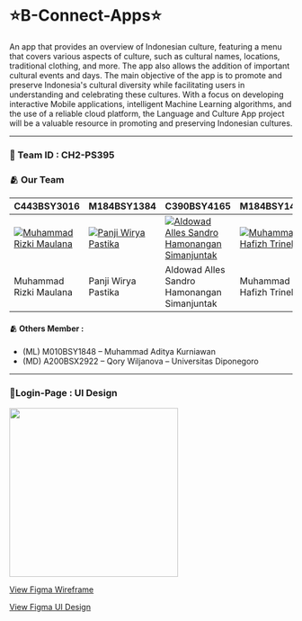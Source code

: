 # ⭐B-Connect-Apps⭐
An app that provides an overview of Indonesian culture, featuring a menu that covers various aspects of culture, such as cultural names, locations, traditional clothing, and more. The app also allows the addition of important cultural events and days. The main objective of the app is to promote and preserve Indonesia's cultural diversity while facilitating users in understanding and celebrating these cultures. With a focus on developing interactive Mobile applications, intelligent Machine Learning algorithms, and the use of a reliable cloud platform, the Language and Culture App project will be a valuable resource in promoting and preserving Indonesian cultures.

---

### 🚀 Team ID		: CH2-PS395 
### 🫂 Our Team
C443BSY3016 | M184BSY1384 | C390BSY4165 | M184BSY1409 | A184BSX2650
---|---|---|---|---
[![Muhammad Rizki Maulana](https://avatars.githubusercontent.com/u/76519149?v=4)](https://github.com/rizkimaul470) | [![Panji Wirya Pastika](https://avatars.githubusercontent.com/u/142293564?v=2)](https://github.com/Panji824) | [![Aldowad Alles Sandro Hamonangan Simanjuntak](https://avatars.githubusercontent.com/u/102914659?v=4)](https://github.com/AldowadSimanjuntak) | [![Muhammad Hafizh Trinelzy](https://avatars.githubusercontent.com/u/92729726?v=4)](https://github.com/21voidx) | [![Clara Fadhila Ramda](https://avatars.githubusercontent.com/u/109149628?v=4)](https://github.com/Claraaa14)
Muhammad Rizki Maulana | Panji Wirya Pastika | Aldowad Alles Sandro Hamonangan Simanjuntak | Muhammad Hafizh Trinelzy | Clara Fadhila Ramda

#### 🫂 Others Member	: 
- (ML) M010BSY1848  – Muhammad Aditya Kurniawan
- (MD) A200BSX2922  – Qory Wiljanova – Universitas Diponegoro
---
### 📱Login-Page : UI Design 

<p align="left">
  <a href="https://codesandbox.io">
    <img src="https://storage.googleapis.com/dicoding-mce-project/login-page-design.png" height="300px">
  </a>
</p>

[View Figma Wireframe](https://www.figma.com/file/6fXmmPTI4OKcPKOgFbCxjU/B-Connect?type=design&node-id=0%3A1&mode=design&t=NCPQcngJ75vSJUB5-1)

[View Figma UI Design](https://www.figma.com/file/AUH2YMNb0wbZqpMhJCjB5e/Untitled?type=design&node-id=12%3A295&mode=design&t=6tpAQhXOwrodSxDi-1 )
